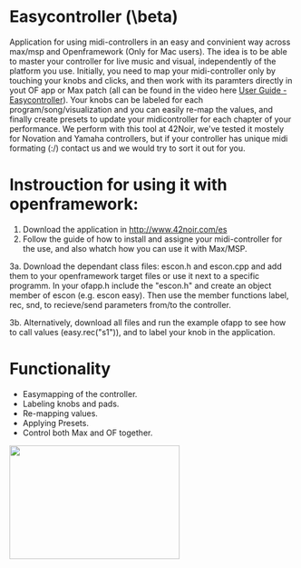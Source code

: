 # Easycontroller (\beta)
Application for using midi-controllers in an easy and convinient way across max/msp and Openframework (Only for Mac users). The idea is to be able to master your controller for live music and visual, independently of the platform you use. Initially, you need to map your midi-controller only by touching your knobs and clicks, and then work with its paramters directly in yout OF app or Max patch (all can be found in the video here <a href="https://www.youtube.com/watch?v=en2tB_PJq-0">User Guide -Easycontroller</a>). Your knobs can be labeled for each program/song/visualization and you can easily re-map the values, and finally create presets to update your midicontroller for each chapter of your performance. We perform with this tool at 42Noir, we've tested it mostely for Novation and Yamaha controllers, but if your controller has unique midi formating (:/) contact us and we would try to sort it out for you.   

# Instrouction for using it with openframework:

   1. Download the application in
 <a href="http://www.42noir.com/es">http://www.42noir.com/es</a>
   2. Follow the guide of how to install and assigne your midi-controller for the use, and also whatch how you can use it with Max/MSP. 
  
  3a. Download the dependant class files: escon.h and escon.cpp and add them to your openframework target files or use it next to a specific programm. In your ofapp.h include the "escon.h" and create an object member of escon (e.g. escon easy). Then use the member functions label, rec, snd, to recieve/send parameters from/to the controller.
  
  3b. Alternatively, download all files and run the example ofapp to see how to call values (easy.rec("s1")), and to label your knob in the application. 
   

# Functionality
* Easymapping of the controller.
* Labeling knobs and pads.
* Re-mapping values.
* Applying Presets.
* Control both Max and OF together.

<a href="url"><img src="http://42noir.com/wp-content/uploads/2016/12/3-screenshot@2x-1.png" align="left" height="200" width="300" ></a>






